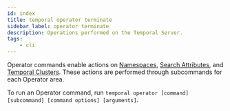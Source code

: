 ```yaml
---
id: index
title: temporal operator terminate
sidebar_label: operator terminate
description: Operations performed on the Temporal Server.
tags:
	- cli
---
```


Operator commands enable actions on [Namespaces](/concepts/what-is-a-namespace), [Search Attributes](/concepts/what-is-a-search-attribute), and [Temporal Clusters](/concepts/what-is-a-temporal-cluster).
These actions are performed through subcommands for each Operator area.

To run an Operator command, run `temporal operator [command] [subcommand] [command options] [arguments]`.

